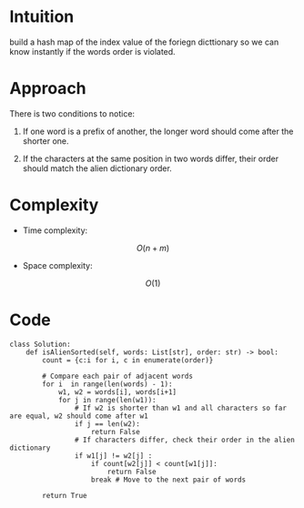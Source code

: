 # Intuition
<!-- Describe your first thoughts on how to solve this problem. -->
build a hash map of the index value of the foriegn dicttionary so we can know instantly if the words order is violated.
# Approach
<!-- Describe your approach to solving the problem. -->
There is two conditions to notice:
1. If one word is a prefix of another, the longer word should come after the shorter one.

2. If the characters at the same position in two words differ, their order should match the alien dictionary order.


# Complexity
- Time complexity:
<!-- Add your time complexity here, e.g. $$O(n)$$ -->
$$O(n+m)$$
- Space complexity:
<!-- Add your space complexity here, e.g. $$O(n)$$ -->
$$O(1)$$
# Code
```python3 []
class Solution:
    def isAlienSorted(self, words: List[str], order: str) -> bool:
        count = {c:i for i, c in enumerate(order)}

        # Compare each pair of adjacent words
        for i  in range(len(words) - 1):
            w1, w2 = words[i], words[i+1]
            for j in range(len(w1)):
                # If w2 is shorter than w1 and all characters so far are equal, w2 should come after w1
                if j == len(w2):
                    return False
                # If characters differ, check their order in the alien dictionary
                if w1[j] != w2[j] :
                    if count[w2[j]] < count[w1[j]]:
                        return False
                    break # Move to the next pair of words

        return True                   
```
